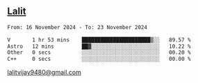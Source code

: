 ## [Lalit](https://lalit.sh)

<!--START_SECTION:waka-->

```txt
From: 16 November 2024 - To: 23 November 2024

V       1 hr 53 mins    ██████████████████████▒░░   89.57 %
Astro   12 mins         ██▓░░░░░░░░░░░░░░░░░░░░░░   10.22 %
Other   0 secs          ░░░░░░░░░░░░░░░░░░░░░░░░░   00.20 %
C++     0 secs          ░░░░░░░░░░░░░░░░░░░░░░░░░   00.00 %
```

<!--END_SECTION:waka-->

lalitvijay9480@gmail.com
